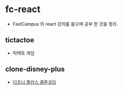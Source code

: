 # fc-react

- FastCampus 의 react 강의를 들으며 공부 한 것을 정리.

## tictactoe
- 틱택토 게임

## clone-disney-plus
- [디즈니 플러스 클론코딩](https://github.com/JEJU-Ratus/fc-clone-dp)